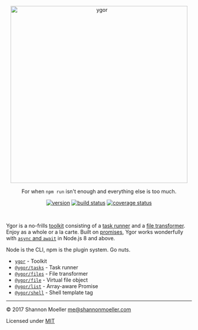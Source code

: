 <p align="center">
  <a href="https://github.com/shannonmoeller/ygor#readme"><img src="https://cdn.rawgit.com/shannonmoeller/ygor/4de4a22/media/logo.svg" alt="ygor" width="480" /></a>
</p>

<p align="center">
  For when <code>npm run</code> isn't enough and everything else is too much.
</p>

<p align="center">
  <a href="http://npm.im/ygor"><img src="https://img.shields.io/npm/v/ygor.svg?style=flat-square" alt="version" /></a>
  <a href="https://travis-ci.org/shannonmoeller/ygor"><img src="http://img.shields.io/travis/shannonmoeller/ygor.svg?style=flat-square" alt="build status" /></a>
  <a href="https://coveralls.io/r/shannonmoeller/ygor"><img src="http://img.shields.io/coveralls/shannonmoeller/ygor/master.svg?style=flat-square" alt="coverage status" /></a>
</p>

<br />

Ygor is a no-frills [toolkit](http://npm.im/ygor) consisting of a [task runner](http://npm.im/@ygor/tasks) and a [file transformer](http://npm.im/@ygor/files). Enjoy as a whole or a la carte. Built on [promises](https://developer.mozilla.org/en-US/docs/Web/JavaScript/Guide/Using_promises), Ygor works wonderfully with [`async` and `await`](https://developer.mozilla.org/en-US/docs/Web/JavaScript/Reference/Statements/async_function) in Node.js 8 and above.

Node is the CLI, npm is the plugin system. Go nuts.

- [`ygor`](http://npm.im/ygor) - Toolkit
- [`@ygor/tasks`](http://npm.im/@ygor/tasks) - Task runner
- [`@ygor/files`](http://npm.im/@ygor/files) - File transformer
- [`@ygor/file`](http://npm.im/@ygor/file) - Virtual file object
- [`@ygor/list`](http://npm.im/@ygor/list) - Array-aware Promise
- [`@ygor/shell`](http://npm.im/@ygor/shell) - Shell template tag

----

© 2017 Shannon Moeller <me@shannonmoeller.com>

Licensed under [MIT](http://shannonmoeller.com/mit.txt)
